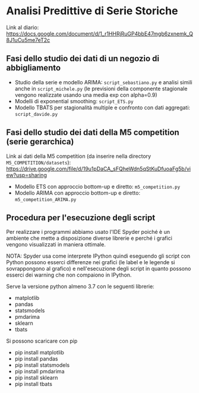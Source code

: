 # Analisi Predittive di Serie Storiche
Link al diario: https://docs.google.com/document/d/1_r1HHRjRuGP4bbE47mgb6zxnemk_Q8J1uCu5me7eT2c

## Fasi dello studio dei dati di un negozio di abbigliamento
- Studio della serie e modello ARIMA: `script_sebastiano.py` e analisi simili anche in `script_michele.py` (le previsioni della componente stagionale vengono realizzate usando una media exp con alpha=0.9)
- Modelli di exponential smoothing: `script_ETS.py`
- Modello TBATS per stagionalità multiple e confronto con dati aggregati: `script_davide.py`

## Fasi dello studio dei dati della M5 competition (serie gerarchica)
Link ai dati della M5 competition (da inserire nella directory `M5_COMPETITION/datasets`): https://drive.google.com/file/d/19u1pDaCA_sFQheWdn5qStKuDfuoaFg5b/view?usp=sharing
- Modello ETS con approccio bottom-up e diretto: `m5_competition.py`
- Modello ARIMA con approccio bottom-up e diretto: `m5_competition_ARIMA.py`

## Procedura per l'esecuzione degli script
Per realizzare i programmi abbiamo usato l'IDE Spyder poiché è un ambiente che mette a disposizione
diverse librerie e perché i grafici vengono visualizzati in maniera ottimale.

NOTA: Spyder usa come interprete IPython quindi eseguendo gli script con Python possono
esserci differenze nei grafici (le label e le legende si sovrappongono al grafico) e nell'esecuzione
degli script in quanto possono esserci dei warning che non compaiono in IPython.

Serve la versione python almeno 3.7 con le seguenti librerie:
- matplotlib
- pandas
- statsmodels
- pmdarima
- sklearn
- tbats

Si possono scaricare con pip
- pip install matplotlib
- pip install pandas
- pip install statsmodels
- pip install pmdarima
- pip install sklearn
- pip install tbats

